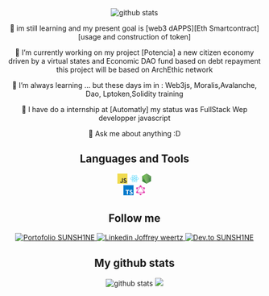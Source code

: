 

<p  align="center">
  <img align="center" src="https://visitor-badge.laobi.icu/badge?page_id=jSUNSH1NEw.jSUNSH1NEw" alt=" github stats" /><br>
</p>


<div align="center">
  <p>🚆 im still learning and my present goal is [web3 dAPPS][Eth Smartcontract] [usage and construction of token] </p>
  <p>🔭 I’m currently working on my project [Potencia] a new citizen economy driven by a virtual states and Economic DAO fund based on debt repayment this project will be based on ArchEthic network</p>
  <p>🌱 I’m always learning ... but these days im in :  Web3js, Moralis,Avalanche, Dao, Lptoken,Solidity training </p>
  <p>👯 I have do a internship at [Automatly] my status was FullStack Wep developper javascript </p>
  <p>💬 Ask me about anything :D </p>

  <h2>Languages and Tools</h2>  

  <code><img height="20" src="https://raw.githubusercontent.com/github/explore/80688e429a7d4ef2fca1e82350fe8e3517d3494d/topics/javascript/javascript.png"></code>
  <code><img height="20" src="https://raw.githubusercontent.com/github/explore/80688e429a7d4ef2fca1e82350fe8e3517d3494d/topics/react/react.png"></code>
  <code><img height="20" src="https://raw.githubusercontent.com/github/explore/80688e429a7d4ef2fca1e82350fe8e3517d3494d/topics/nodejs/nodejs.png"></code>    
  <code><img height="20" src="https://raw.githubusercontent.com/github/explore/80688e429a7d4ef2fca1e82350fe8e3517d3494d/topics/typescript/typescript.png"></code>
  <code><img height="20" src="https://raw.githubusercontent.com/github/explore/5c058a388828bb5fde0bcafd4bc867b5bb3f26f3/topics/graphql/graphql.png"></code>
</div>


  <h2 align="center">Follow me</h2>  

<p align="center">
  <a href= "#">
    <img src="https://img.icons8.com/material-outlined/26/000000/ball-point-pen.png" alt="Portofolio SUNSH1NE"/>
  </a>
  <a href= "https://www.linkedin.com/in/joffrey-weertz/">
    <img src="https://img.icons8.com/material-outlined/30/000000/linkedin.png" alt="Linkedin Joffrey weertz"/>
  </a>
  <a href= "https://dev.to/sunsh1ne">
    <img src="https://img.icons8.com/windows/32/000000/dev.png" alt="Dev.to SUNSH1NE"/>
  </a>
</p>


  <h2 align="center">My github stats</h2>  

<p  align="center">
  <img src="https://github-readme-stats.vercel.app/api?username=jSUNSH1NEw&show_icons=true&include_all_commits=true&theme=tokyonight" alt=" github stats" />
  <img src="https://github-readme-stats.vercel.app/api/top-langs/?username=jSUNSH1NEw&layout=compact&theme=tokyonight" />
</p>







